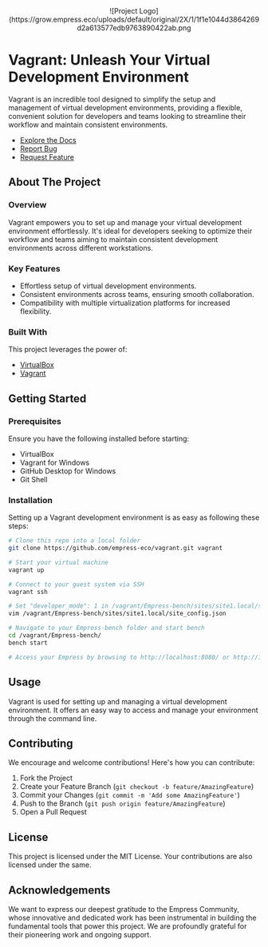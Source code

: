 <div align="center">
![Project Logo](https://grow.empress.eco/uploads/default/original/2X/1/1f1e1044d3864269d2a613577edb9763890422ab.png
</div>

# Vagrant: Unleash Your Virtual Development Environment

Vagrant is an incredible tool designed to simplify the setup and management of virtual development environments, providing a flexible, convenient solution for developers and teams looking to streamline their workflow and maintain consistent environments.

- [Explore the Docs](https://empress.eco/)
- [Report Bug](https://github.com/empress-eco/vagrant/issues)
- [Request Feature](https://github.com/empress-eco/vagrant/issues)

## About The Project

### Overview
Vagrant empowers you to set up and manage your virtual development environment effortlessly. It's ideal for developers seeking to optimize their workflow and teams aiming to maintain consistent development environments across different workstations.

### Key Features
- Effortless setup of virtual development environments.
- Consistent environments across teams, ensuring smooth collaboration.
- Compatibility with multiple virtualization platforms for increased flexibility.

### Built With
This project leverages the power of:
- [VirtualBox](https://www.virtualbox.org/)
- [Vagrant](https://www.vagrantup.com/)

## Getting Started

### Prerequisites
Ensure you have the following installed before starting:
- VirtualBox
- Vagrant for Windows
- GitHub Desktop for Windows
- Git Shell 

### Installation
Setting up a Vagrant development environment is as easy as following these steps:

```sh
# Clone this repo into a local folder
git clone https://github.com/empress-eco/vagrant.git vagrant

# Start your virtual machine
vagrant up

# Connect to your guest system via SSH
vagrant ssh

# Set "developer_mode": 1 in /vagrant/Empress-bench/sites/site1.local/site_config.json
vim /vagrant/Empress-bench/sites/site1.local/site_config.json

# Navigate to your Empress-bench folder and start bench
cd /vagrant/Empress-bench/
bench start

# Access your Empress by browsing to http://localhost:8080/ or http://127.0.0.1:8080 on your host system browser
```

## Usage
Vagrant is used for setting up and managing a virtual development environment. It offers an easy way to access and manage your environment through the command line.

## Contributing
We encourage and welcome contributions! Here's how you can contribute:

1. Fork the Project
2. Create your Feature Branch (`git checkout -b feature/AmazingFeature`)
3. Commit your Changes (`git commit -m 'Add some AmazingFeature'`)
4. Push to the Branch (`git push origin feature/AmazingFeature`)
5. Open a Pull Request

## License

This project is licensed under the MIT License. Your contributions are also licensed under the same.

## Acknowledgements

We want to express our deepest gratitude to the Empress Community, whose innovative and dedicated work has been instrumental in building the fundamental tools that power this project. We are profoundly grateful for their pioneering work and ongoing support.

<!-- MARKDOWN LINKS & IMAGES -->